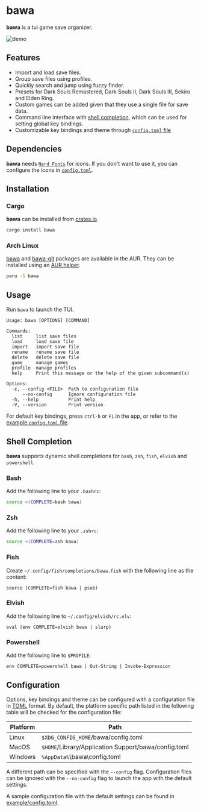 # bawa

**bawa** is a tui game save organizer.

![demo](https://github.com/user-attachments/assets/8db6482b-0d70-4231-84e5-f0314e330298)

## Features

- Import and load save files.
- Group save files using profiles.
- Quickly search and jump using fuzzy finder.
- Presets for Dark Souls Remastered, Dark Souls II, Dark Souls III, Sekiro and Elden Ring.
- Custom games can be added given that they use a single file for save data.
- Command line interface with [shell completion](#shell-completion), which can be used for setting global key bindings.
- Customizable key bindings and theme through [`config.toml` file](#configuration)

## Dependencies

**bawa** needs [`Nerd Fonts`](https://www.nerdfonts.com/) for icons. If you don't want to use it,
you can configure the icons in [`config.toml`](#configuration).

## Installation

### Cargo

**bawa** can be installed from [crates.io](https://crates.io/crates/bawa).

```sh
cargo install bawa
```

### Arch Linux

[bawa](https://aur.archlinux.org/packages/bawa) and [bawa-git](https://aur.archlinux.org/packages/bawa-git)
packages are available in the AUR. They can be installed using an [AUR helper](https://wiki.archlinux.org/title/AUR_helpers).

```sh
paru -S bawa
```

## Usage

Run `bawa` to launch the TUI.

```
Usage: bawa [OPTIONS] [COMMAND]

Commands:
  list     list save files
  load     load save file
  import   import save file
  rename   rename save file
  delete   delete save file
  game     manage games
  profile  manage profiles
  help     Print this message or the help of the given subcommand(s)

Options:
  -c, --config <FILE>  Path to configuration file
      --no-config      Ignore configuration file
  -h, --help           Print help
  -V, --version        Print version
```

For default key bindings, press `ctrl-h` or `F1` in the app, or refer to
the [example `config.toml` file](./example/config.toml).

## Shell Completion

**bawa** supports dynamic shell completions for `bash`, `zsh`, `fish`, `elvish` and `powershell`.

### Bash

Add the following line to your `.bashrc`:

```bash
source <(COMPLETE=bash bawa)
```

### Zsh

Add the following line to your `.zshrc`:

```zsh
source <(COMPLETE=zsh bawa)
```

### Fish

Create `~/.config/fish/completions/bawa.fish` with the following line as the content:

```fish
source (COMPLETE=fish bawa | psub)
```

### Elvish

Add the following line to `~/.config/elvish/rc.elv`:

```elvish
eval (env COMPLETE=elvish bawa | slurp)
```

### Powershell

Add the following line to `$PROFILE`:

```pwsh
env COMPLETE=powershell bawa | Out-String | Invoke-Expression
```

## Configuration

Options, key bindings and theme can be configured with a configuration file
in [TOML](https://toml.io/en/) format. By default, the platform specific path listed in the following
table will be checked for the configuration file:

| Platform | Path                                                 |
| -------- | ---------------------------------------------------- |
| Linux    | `$XDG_CONFIG_HOME`/bawa/config.toml                  |
| MacOS    | `$HOME`/Library/Application Support/bawa/config.toml |
| Windows  | `%AppData%`\bawa\config.toml                         |

A different path can be specified with the `--config` flag. Configuration files can be ignored with
the `--no-config` flag to launch the app with the default settings.

A sample configuration file with the default settings can be found in [example/config.toml](./example/config.toml).
